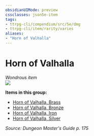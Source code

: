 ```yaml
---
obsidianUIMode: preview
cssclasses: json5e-item
tags:
- ttrpg-cli/compendium/src/5e/dmg
- ttrpg-cli/item/rarity/varies
aliases: 
- "Horn of Valhalla"
---
```

# Horn of Valhalla
*Wondrous item*  
![](/3-Mechanics/CLI/Compendium/items/img/horn-of-valhalla.webp#right)


**Items in this group:**

- [Horn of Valhalla, Brass](/3-Mechanics/CLI/Compendium/items/horn-of-valhalla-brass.md)
- [Horn of Valhalla, Bronze](/3-Mechanics/CLI/Compendium/items/horn-of-valhalla-bronze.md)
- [Horn of Valhalla, Iron](/3-Mechanics/CLI/Compendium/items/horn-of-valhalla-iron.md)
- [Horn of Valhalla, Silver](/3-Mechanics/CLI/Compendium/items/horn-of-valhalla-silver.md)

*Source: Dungeon Master's Guide p. 175*